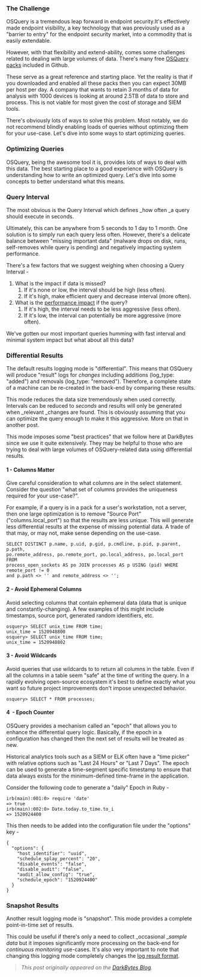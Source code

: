 ### The Challenge

OSQuery is a tremendous leap forward in endpoint security.It's effectively made endpoint visibility, a key technology that was previously used as a "barrier to entry" for the endpoint security market, into a commodity that is easily extendable.

However, with that flexibility and extend-ability, comes some challenges related to dealing with large volumes of data. There's many free [OSQuery packs](https://github.com/facebook/osquery/tree/master/packs) included in Github.

These serve as a great reference and starting place. Yet the reality is that if you downloaded and enabled all these packs then you can expect 30MB per host per day. A company that wants to retain 3 months of data for analysis with 1000 devices is looking at around 2.5TB of data to store and process. This is not viable for most given the cost of storage and SIEM tools.

There's obviously lots of ways to solve this problem. Most notably, we do not recommend blindly enabling loads of queries without optimizing them for your use-case. Let's dive into some ways to start optimizing queries.

### Optimizing Queries

OSQuery, being the awesome tool it is, provides lots of ways to deal with this data. The best starting place to a good experience with OSQuery is understanding how to write an optimized query. Let's dive into some concepts to better understand what this means.

### Query Interval

The most obvious is the Query Interval which defines _how often _a query should execute in seconds.

Ultimately, this can be anywhere from 5 seconds to 1 day to 1 month. One solution is to simply run each query less often. However, there's a delicate balance between "missing important data" (malware drops on disk, runs, self-removes while query is pending) and negatively impacting system performance. 

There's a few factors that we suggest weighing when choosing a Query Interval -

1.  What is the impact if data is missed?
    1.  If it's none or low, the interval should be high (less often).
    2.  If it's high, make efficient query and decrease interval (more often).
2.  What is the [performance impact](https://osquery.readthedocs.io/en/stable/deployment/performance-safety/) if the query?
    1.  If it's high, the interval needs to be less aggressive (less often).
    2.  If it's low, the interval can potentially be more aggressive (more often).

We've gotten our most important queries humming with fast interval and minimal system impact but what about all this data?

### Differential Results

The default results logging mode is "differential". This means that OSQuery will produce "result" logs for _changes_ including additions (log_type: "added") and removals (log_type: "removed"). Therefore, a complete state of a machine can be re-created in the back-end by comparing these results.

This mode reduces the data size tremendously when used correctly.  Intervals can be reduced to _seconds_ and results will only be generated when _relevant _changes are found. This is obviously assuming that you can optimize the query enough to make it this aggressive. More on that in another post.

This mode imposes some "best practices" that we follow here at DarkBytes since we use it quite extensively. They may be helpful to those who are trying to deal with large volumes of OSQuery-related data using differential results.

#### 1 - Columns Matter

Give careful consideration to what columns are in the select statement. Consider the question "what set of columns provides the uniqueness required for your use-case?".

For example, if a query is in a pack for a user's workstation, not a server, then one large optimization is to remove "Source Port" ("columns.local_port") so that the results are less unique. This will generate less differential results at the expense of missing potential data. A trade of that may, or may not, make sense depending on the use-case.

```sqlite3
SELECT DISTINCT p.name, p.uid, p.gid, p.cmdline, p.pid, p.parent, p.path,
po.remote_address, po.remote_port, po.local_address, po.local_port FROM
process_open_sockets AS po JOIN processes AS p USING (pid) WHERE remote_port != 0
and p.path <> '' and remote_address <> '';
```

#### 2 - Avoid Ephemeral Columns

Avoid selecting columns that contain ephemeral data (data that is unique and constantly-changing). A few examples of this might include timestamps, source port, generated random identifiers, etc.

```
osquery> SELECT unix_time FROM time;
unix_time = 1520948800
osquery> SELECT unix_time FROM time;
unix_time = 1520948802
```

#### 3 - Avoid Wildcards

Avoid queries that use wildcards to to return all columns in the table. Even if all the columns in a table seem "safe" at the time of writing the query. In a rapidly evolving open-source ecosystem it's best to define exactly what you want so future project improvements don't impose unexpected behavior.

```
osquery> SELECT * FROM processes;
```

#### 4  - Epoch Counter

OSQuery provides a mechanism called an "epoch" that allows you to enhance the differential query logic. Basically, if the epoch in a configuration has changed then the next set of results will be treated as new.

Historical analytics tools such as a SIEM or ELK often have a "time picker" with relative options such as "Last 24 Hours" or "Last 7 Days". The epoch can be used to generate a time-segment specific timestamp to ensure that data always exists for the minimum-defined time-frame in the application.

Consider the following code to generate a "daily" Epoch in Ruby -

```
irb(main):001:0> require 'date'
=> true
irb(main):002:0> Date.today.to_time.to_i
=> 1520924400
```

This then needs to be added into the configuration file under the "options" key -

```
{
  "options": {
    "host_identifier": "uuid",
    "schedule_splay_percent": "20",
    "disable_events": "false",
    "disable_audit": "false",
    "audit_allow_config": "true",
    "schedule_epoch": "1520924400"
  }
}
```

### Snapshot Results

Another result logging mode is "snapshot". This mode provides a complete point-in-time set of results.

This could be useful if there's only a need to collect _occasional __sample data_ but it imposes significantly more processing on the back-end for _continuous monitoring_ use-cases. It's also very important to note that changing this logging mode completely changes the [log result format](https://osquery.readthedocs.io/en/stable/deployment/logging/#snapshot-format).  

> *This post originally appeared on the [DarkBytes Blog](https://www.darkbytes.com/osquery-optimizing-queries/).*
